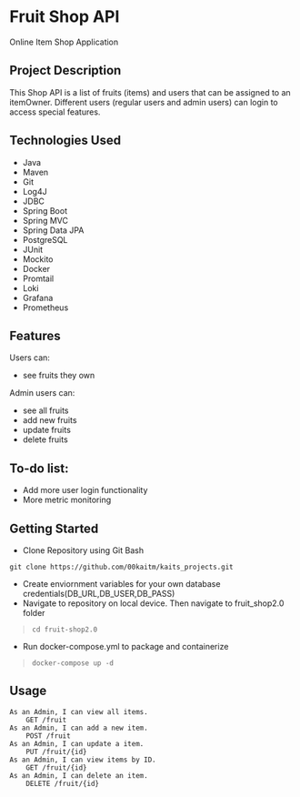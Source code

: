 # Fruit Shop API
Online Item Shop Application 
## Project Description
This Shop API is a list of fruits (items) and users that can be assigned to an itemOwner. Different users (regular users and admin users) can login to access special features. 

## Technologies Used
- Java
- Maven
- Git
- Log4J
- JDBC
- Spring Boot 
- Spring MVC
- Spring Data JPA
- PostgreSQL
- JUnit
- Mockito
- Docker
- Promtail
- Loki
- Grafana
- Prometheus

## Features
Users can: 
   - see fruits they own

Admin users can: 
   - see all fruits
   - add new fruits
   - update fruits
   - delete fruits

## To-do list:
- Add more user login functionality 
- More metric monitoring 

## Getting Started
- Clone Repository using Git Bash

`git clone https://github.com/00kaitm/kaits_projects.git`

* Create enviornment variables for your own database credentials(DB_URL,DB_USER,DB_PASS)
* Navigate to repository on local device. Then navigate to fruit_shop2.0 folder
> `cd fruit-shop2.0`
* Run docker-compose.yml to package and containerize
> `docker-compose up -d`

## Usage 
    As an Admin, I can view all items.
        GET /fruit
    As an Admin, I can add a new item.
        POST /fruit
    As an Admin, I can update a item.
        PUT /fruit/{id}
    As an Admin, I can view items by ID.
        GET /fruit/{id}
    As an Admin, I can delete an item.
        DELETE /fruit/{id}

